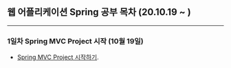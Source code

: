 ## 웹 어플리케이션 Spring 공부 목차 (20.10.19 ~ )
---
### 1일차 Spring MVC Project 시작  (10월 19일)
* [Spring MVC Project 시작하기](https://github.com/Muhkeun/muhkeun.github.io-spring/tree/master/SpringTest1019/SpringTest1019).  
